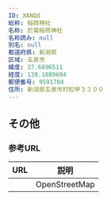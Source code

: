 ```yaml
---
ID: XANQd
総称: 稲荷神社
名称: 於菊稲荷神社
名称読み: null
別名: null
都道府県: 新潟県
区域: 五泉市
緯度: 37.6896511
経度: 139.1889694
郵便番号: 9591704
住所: 新潟県五泉市村松甲３３００
---
```


## その他

### 参考URL

| URL | 説明          |
| --- | ------------- |
|     | OpenStreetMap |
